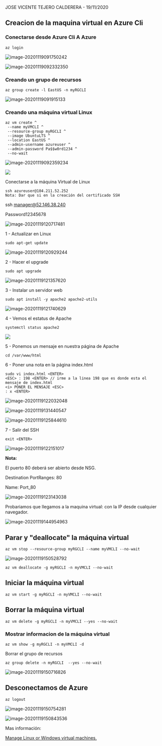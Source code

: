 



JOSE VICENTE TEJERO CALDERERA - 19/11/2020

## Creacion de la maquina virtual en Azure Cli

### Conectarse desde Azure Cli A Azure

```
az login
```

![image-20201119091750242](image-20201119091750242.png)



![image-20201119092332350](image-20201119092332350.png)





### Creando un grupo de recursos

```
az group create -l EastUS -n myRGCLI 
```

![image-20201119091915133](image-20201119091915133.png)



### Creando una máquina virtual Linux

```
az vm create ^
 --name myVMCLI ^
 --resource-group myRGCLI ^
 --image UbuntuLTS ^
 --location EastUS ^
 --admin-username azureuser ^
 --admin-password Pa$$w0rd1234 ^
 --no-wait
```

![image-20201119092359234](image-20201119092359234.png)

![](image-20201119092448789.png)



Conectarse a la máquina Virtual de Linux

```
ssh azureuser@104.211.52.252
Nota: Dar que si en la creación del certificado SSH
```

ssh manager@52.146.38.240

Password12345678

![image-20201119120717481](image-20201119120717481.png)

1 - Actualizar en Linux

```
sudo apt-get update
```

![image-20201119120929244](image-20201119120929244.png)



2 - Hacer el upgrade

```
sudo apt upgrade
```

![image-20201119121357620](image-20201119121357620.png)

3 - Instalar un servidor web

```
sudo apt install -y apache2 apache2-utils
```

![image-20201119121740629](image-20201119121740629.png)



4 - Vemos el estatus de Apache

```
systemctl status apache2
```



![](image-20201119121618928.png)

5 - Ponemos un mensaje en nuestra página de Apache

```
cd /var/www/html
```

6 - Poner una nota en la página index.html

```
sudo vi index.html <ENTER>
<ESC> : 198 <ENTER> // irme a la linea 198 que es donde esta el mensaje de index.html
<i> PONER EL MENSAJE <ESC>
: x <ENTER>

```

![image-20201119122032048](image-20201119122032048.png)

![image-20201119131440547](image-20201119131440547.png)

![image-20201119125844610](image-20201119125844610.png)



7 - Salir del SSH

```
exit <ENTER>
```

![image-20201119122151017](image-20201119122151017.png)

**Nota:**

El puerto 80 deberá ser abierto desde NSG.

Destination PortRanges: 80

Name: Port_80

![image-20201119123143038](image-20201119123143038.png)

Probariamos que llegamos a la maquina virtual: con la IP desde cualquier navegador.

![image-20201119144954963](image-20201119144954963.png)

## Parar y "deallocate" la máquina virtual

```
az vm stop --resource-group myRGCLI --name myVMCLI --no-wait
```

![image-20201119150528792](image-20201119150528792.png)

```
az vm deallocate -g myRGCLI -n myVMCLI --no-wait
```

## Iniciar la máquina virtual

```
az vm start -g myRGCLI -n myVMCLI --no-wait
```

## Borrar la máquina virtual

```
az vm delete -g myRGCLI -n myVMCLI --yes --no-wait
```

### Mostrar informacion de la máquina virtual

```
az vm show -g myRGCLI -n myVMCLI -d
```

Borrar el grupo de recursos

```
az group delete -n myRGCLI  --yes --no-wait
```

![image-20201119150716826](image-20201119150716826.png)

## Desconectamos de Azure

```
az logout
```



![image-20201119150754281](image-20201119150754281.png)



![image-20201119150843536](image-20201119150843536.png)

Mas información:

[Manage Linux or Windows virtual machines.](https://docs.microsoft.com/en-us/cli/azure/vm?view=azure-cli-latest)

